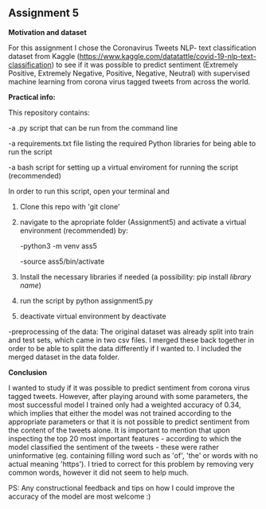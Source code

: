 ## Assignment 5

__Motivation and dataset__

For this assignment I chose the Coronavirus Tweets NLP- text classification dataset from Kaggle (https://www.kaggle.com/datatattle/covid-19-nlp-text-classification) to see if it was possible to predict sentiment (Extremely Positive, Extremely Negative, Positive, Negative, Neutral) with supervised machine learning from corona virus tagged tweets from across the world.

__Practical info:__

This repository contains:

-a .py script that can be run from the command line

-a requirements.txt file listing the required Python libraries for being able to run the script

-a bash script for setting up a virtual enviroment for running the script (recommended)

In order to run this script, open your terminal and

1. Clone this repo with 'git clone'
2. navigate to the apropriate folder (Assignment5) and activate a virtual environment (recommended) by: 
      
      -python3 -m venv ass5
      
     -source ass5/bin/activate
     
4. Install the necessary libraries if needed (a possibility: pip install *library name*)
5. run the script by python assignment5.py
6. deactivate virtual environment by deactivate

-preprocessing of the data:
The original dataset was already split into train and test sets, which came in two csv files. I merged these back together in order to be able to split the data differently if I wanted to. I included the merged dataset in the data folder.

__Conclusion__

I wanted to study if it was possible to predict sentiment from corona virus tagged tweets. However, after playing around with some parameters, the most successful model I trained only had a weighted accuracy of 0.34, which implies that either the model was not trained according to the appropriate parameters or that it is not possible to predict sentiment from the content of the tweets alone. It is important to mention that upon inspecting the top 20 most important features - according to which the model classified the sentiment of the tweets - these were rather uninformative (eg. containing filling word such as 'of', 'the' or words with no actual meaning 'https'). I tried to correct for this problem by removing very common words, however it did not seem to help much.

PS: Any constructional feedback and tips on how I could improve the accuracy of the model are most welcome :)
